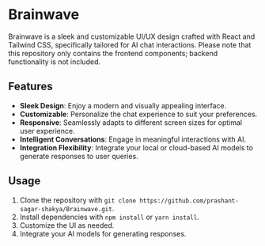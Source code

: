 # Brainwave

Brainwave is a sleek and customizable UI/UX design crafted with React and Tailwind CSS, specifically tailored for AI chat interactions. Please note that this repository only contains the frontend components; backend functionality is not included.

## Features

- **Sleek Design**: Enjoy a modern and visually appealing interface.
- **Customizable**: Personalize the chat experience to suit your preferences.
- **Responsive**: Seamlessly adapts to different screen sizes for optimal user experience.
- **Intelligent Conversations**: Engage in meaningful interactions with AI.
- **Integration Flexibility**: Integrate your local or cloud-based AI models to generate responses to user queries.

## Usage

1. Clone the repository with `git clone https://github.com/prashant-sagar-shakya/Brainwave.git`.
2. Install dependencies with `npm install` or `yarn install`.
3. Customize the UI as needed.
4. Integrate your AI models for generating responses.


